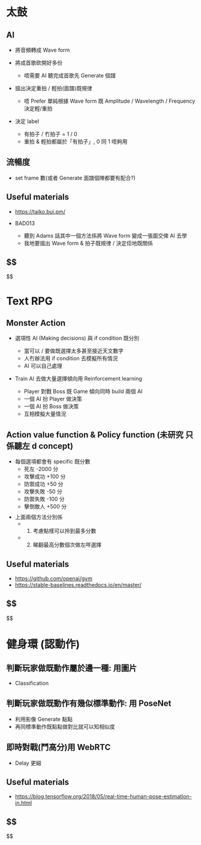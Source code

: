 # 太鼓

## AI

- 將音頻轉成 Wave form
- 將成首歌砍開好多份
  - 唔需要 AI 聽完成首歌先 Generate 個譜
    $$
    $$
- 搵出決定重拍 / 輕拍(面譜)既規律
  - 唔 Prefer 單純根據 Wave form 既 Amplitude / Wavelength / Frequency 決定輕/重拍
    $$
    $$
- 決定 label

  - 有拍子 / 冇拍子 = 1 / 0
  - 重拍 & 輕拍都屬於「有拍子」, 0 同 1 唔夠用
    $$
    $$

## 流暢度

- set frame 數(或者 Generate 面譜個陣都要有配合?)
  $$
  $$

## Useful materials

- https://taiko.bui.pm/

- BAD013
  - 聽到 Adams 話其中一個方法係將 Wave form 變成一張圖交俾 AI 去學
  - 我地要搵出 Wave form & 拍子既規律 / 決定佢地既關係
    $$
    $$

$$
-
$$

# Text RPG

## Monster Action

- 選項性 AI (Making decisions) 與 if condition 既分別

  - 當可以 / 要做既選擇太多甚至接近天文數字
  - 人冇辦法用 if condition 去模擬所有情況
  - AI 可以自己處理
    $$
    $$

- Train AI 去做大量選擇傾向用 Reinforcement learning

  - Player 對戰 Boss 既 Game 傾向同時 build 兩個 AI
  - 一個 AI 扮 Player 做決策
  - 一個 AI 扮 Boss 做決策
  - 互相模擬大量情況
    $$
    $$

## Action value function & Policy function (未研究 只係聽左 d concept)

- 每個選項都會有 specific 既分數
  - 死左 -2000 分
  - 攻擊成功 +100 分
  - 防禦成功 +50 分
  - 攻擊失敗 -50 分
  - 防禦失敗 -100 分
  - 擊倒敵人 +500 分
    $$
    $$
- 上面兩個方法分別係
  - 1. 考慮點樣可以拎到最多分數
  - 2. 睇翻最高分數個次做左咩選擇
       $$
       $$

## Useful materials

- https://github.com/openai/gym
- https://stable-baselines.readthedocs.io/en/master/
  $$
  $$

$$
-
$$

# 健身環 (認動作)

## 判斷玩家做既動作屬於邊一種: 用圖片

- Classification

## 判斷玩家做既動作有幾似標準動作: 用 PoseNet

- 利用影像 Generate 點點
- 再同標準動作既點點做對比就可以知相似度

## 即時對戰(鬥高分)用 WebRTC

- Delay 更細

## Useful materials

- https://blog.tensorflow.org/2018/05/real-time-human-pose-estimation-in.html
  $$
  $$

$$
-
$$

